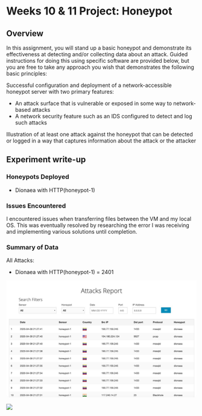 # Weeks 10 & 11 Project: Honeypot

## Overview

In this assignment, you will stand up a basic honeypot and demonstrate its effectiveness at detecting and/or collecting data about an attack. Guided instructions for doing this using specific software are provided below, but you are free to take any approach you wish that demonstrates the following basic principles:

Successful configuration and deployment of a network-accessible honeypot server with two primary features:
 - An attack surface that is vulnerable or exposed in some way to network-based attacks
 - A network security feature such as an IDS configured to detect and log such attacks

Illustration of at least one attack against the honeypot that can be detected or logged in a way that captures information about the attack or the attacker

## Experiment write-up


### Honeypots Deployed

 - Dionaea with HTTP(honeypot-1)
 
### Issues Encountered

I encountered issues when transferring files between the VM and my local OS. This was eventually resolved by researching the error I was receiving and implementing various solutions until completion.

### Summary of Data

All Attacks:

 - Dionaea with HTTP(honeypot-1) = 2401
 
![Image of Attacks](Attacks.jpeg)

<img src="Attacks.gif" width="800">
